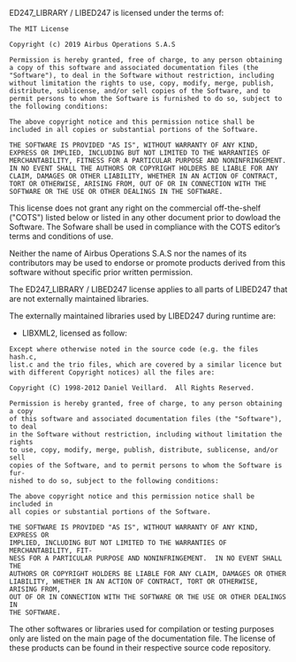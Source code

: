 ED247_LIBRARY / LIBED247 is licensed under the terms of:

```
The MIT License

Copyright (c) 2019 Airbus Operations S.A.S

Permission is hereby granted, free of charge, to any person obtaining a copy of this software and associated documentation files (the "Software"), to deal in the Software without restriction, including without limitation the rights to use, copy, modify, merge, publish, distribute, sublicense, and/or sell copies of the Software, and to permit persons to whom the Software is furnished to do so, subject to the following conditions:

The above copyright notice and this permission notice shall be included in all copies or substantial portions of the Software.

THE SOFTWARE IS PROVIDED "AS IS", WITHOUT WARRANTY OF ANY KIND, EXPRESS OR IMPLIED, INCLUDING BUT NOT LIMITED TO THE WARRANTIES OF MERCHANTABILITY, FITNESS FOR A PARTICULAR PURPOSE AND NONINFRINGEMENT. IN NO EVENT SHALL THE AUTHORS OR COPYRIGHT HOLDERS BE LIABLE FOR ANY CLAIM, DAMAGES OR OTHER LIABILITY, WHETHER IN AN ACTION OF CONTRACT, TORT OR OTHERWISE, ARISING FROM, OUT OF OR IN CONNECTION WITH THE SOFTWARE OR THE USE OR OTHER DEALINGS IN THE SOFTWARE.
```

This license does not grant any right on the commercial off-the-shelf ("COTS") listed below or listed in any other document prior to dowload the Software. The Sofware shall be used in compliance with the COTS editor’s terms and conditions of use.

Neither the name of Airbus Operations S.A.S nor the names of its contributors may be used to endorse or promote products derived from this software without specific prior written permission.

The ED247_LIBRARY / LIBED247 license applies to all parts of LIBED247 that are not externally
maintained libraries.

The externally maintained libraries used by LIBED247 during runtime are:

- LIBXML2, licensed as follow:

```
Except where otherwise noted in the source code (e.g. the files hash.c,
list.c and the trio files, which are covered by a similar licence but
with different Copyright notices) all the files are:

Copyright (C) 1998-2012 Daniel Veillard.  All Rights Reserved.

Permission is hereby granted, free of charge, to any person obtaining a copy
of this software and associated documentation files (the "Software"), to deal
in the Software without restriction, including without limitation the rights
to use, copy, modify, merge, publish, distribute, sublicense, and/or sell
copies of the Software, and to permit persons to whom the Software is fur-
nished to do so, subject to the following conditions:

The above copyright notice and this permission notice shall be included in
all copies or substantial portions of the Software.

THE SOFTWARE IS PROVIDED "AS IS", WITHOUT WARRANTY OF ANY KIND, EXPRESS OR
IMPLIED, INCLUDING BUT NOT LIMITED TO THE WARRANTIES OF MERCHANTABILITY, FIT-
NESS FOR A PARTICULAR PURPOSE AND NONINFRINGEMENT.  IN NO EVENT SHALL THE
AUTHORS OR COPYRIGHT HOLDERS BE LIABLE FOR ANY CLAIM, DAMAGES OR OTHER
LIABILITY, WHETHER IN AN ACTION OF CONTRACT, TORT OR OTHERWISE, ARISING FROM,
OUT OF OR IN CONNECTION WITH THE SOFTWARE OR THE USE OR OTHER DEALINGS IN
THE SOFTWARE.
```

The other softwares or libraries used for compilation or testing purposes only are listed on the main page of the documentation file. The license of these products can be found in their respective source code repository.


